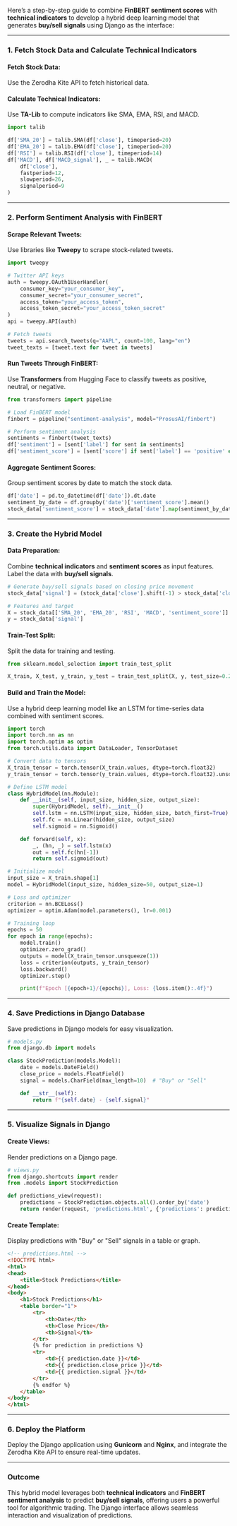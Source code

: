 Here’s a step-by-step guide to combine **FinBERT sentiment scores** with **technical indicators** to develop a hybrid deep learning model that generates **buy/sell signals** using Django as the interface:

---

### **1. Fetch Stock Data and Calculate Technical Indicators**
#### Fetch Stock Data:
Use the Zerodha Kite API to fetch historical data.

#### Calculate Technical Indicators:
Use **TA-Lib** to compute indicators like SMA, EMA, RSI, and MACD.

```python
import talib

df['SMA_20'] = talib.SMA(df['close'], timeperiod=20)
df['EMA_20'] = talib.EMA(df['close'], timeperiod=20)
df['RSI'] = talib.RSI(df['close'], timeperiod=14)
df['MACD'], df['MACD_signal'], _ = talib.MACD(
    df['close'],
    fastperiod=12,
    slowperiod=26,
    signalperiod=9
)
```

---

### **2. Perform Sentiment Analysis with FinBERT**
#### Scrape Relevant Tweets:
Use libraries like **Tweepy** to scrape stock-related tweets.

```python
import tweepy

# Twitter API keys
auth = tweepy.OAuth1UserHandler(
    consumer_key="your_consumer_key",
    consumer_secret="your_consumer_secret",
    access_token="your_access_token",
    access_token_secret="your_access_token_secret"
)
api = tweepy.API(auth)

# Fetch tweets
tweets = api.search_tweets(q="AAPL", count=100, lang="en")
tweet_texts = [tweet.text for tweet in tweets]
```

#### Run Tweets Through FinBERT:
Use **Transformers** from Hugging Face to classify tweets as positive, neutral, or negative.

```python
from transformers import pipeline

# Load FinBERT model
finbert = pipeline("sentiment-analysis", model="ProsusAI/finbert")

# Perform sentiment analysis
sentiments = finbert(tweet_texts)
df['sentiment'] = [sent['label'] for sent in sentiments]
df['sentiment_score'] = [sent['score'] if sent['label'] == 'positive' else -sent['score'] for sent in sentiments]
```

#### Aggregate Sentiment Scores:
Group sentiment scores by date to match the stock data.

```python
df['date'] = pd.to_datetime(df['date']).dt.date
sentiment_by_date = df.groupby('date')['sentiment_score'].mean()
stock_data['sentiment_score'] = stock_data['date'].map(sentiment_by_date)
```

---

### **3. Create the Hybrid Model**
#### Data Preparation:
Combine **technical indicators** and **sentiment scores** as input features. Label the data with **buy/sell signals**.

```python
# Generate buy/sell signals based on closing price movement
stock_data['signal'] = (stock_data['close'].shift(-1) > stock_data['close']).astype(int)

# Features and target
X = stock_data[['SMA_20', 'EMA_20', 'RSI', 'MACD', 'sentiment_score']]
y = stock_data['signal']
```

#### Train-Test Split:
Split the data for training and testing.

```python
from sklearn.model_selection import train_test_split

X_train, X_test, y_train, y_test = train_test_split(X, y, test_size=0.2, random_state=42)
```

#### Build and Train the Model:
Use a hybrid deep learning model like an LSTM for time-series data combined with sentiment scores.

```python
import torch
import torch.nn as nn
import torch.optim as optim
from torch.utils.data import DataLoader, TensorDataset

# Convert data to tensors
X_train_tensor = torch.tensor(X_train.values, dtype=torch.float32)
y_train_tensor = torch.tensor(y_train.values, dtype=torch.float32).unsqueeze(1)

# Define LSTM model
class HybridModel(nn.Module):
    def __init__(self, input_size, hidden_size, output_size):
        super(HybridModel, self).__init__()
        self.lstm = nn.LSTM(input_size, hidden_size, batch_first=True)
        self.fc = nn.Linear(hidden_size, output_size)
        self.sigmoid = nn.Sigmoid()

    def forward(self, x):
        _, (hn, _) = self.lstm(x)
        out = self.fc(hn[-1])
        return self.sigmoid(out)

# Initialize model
input_size = X_train.shape[1]
model = HybridModel(input_size, hidden_size=50, output_size=1)

# Loss and optimizer
criterion = nn.BCELoss()
optimizer = optim.Adam(model.parameters(), lr=0.001)

# Training loop
epochs = 50
for epoch in range(epochs):
    model.train()
    optimizer.zero_grad()
    outputs = model(X_train_tensor.unsqueeze(1))
    loss = criterion(outputs, y_train_tensor)
    loss.backward()
    optimizer.step()

    print(f"Epoch [{epoch+1}/{epochs}], Loss: {loss.item():.4f}")
```

---

### **4. Save Predictions in Django Database**
Save predictions in Django models for easy visualization.

```python
# models.py
from django.db import models

class StockPrediction(models.Model):
    date = models.DateField()
    close_price = models.FloatField()
    signal = models.CharField(max_length=10)  # "Buy" or "Sell"

    def __str__(self):
        return f"{self.date} - {self.signal}"
```

---

### **5. Visualize Signals in Django**
#### Create Views:
Render predictions on a Django page.

```python
# views.py
from django.shortcuts import render
from .models import StockPrediction

def predictions_view(request):
    predictions = StockPrediction.objects.all().order_by('date')
    return render(request, 'predictions.html', {'predictions': predictions})
```

#### Create Template:
Display predictions with "Buy" or "Sell" signals in a table or graph.

```html
<!-- predictions.html -->
<!DOCTYPE html>
<html>
<head>
    <title>Stock Predictions</title>
</head>
<body>
    <h1>Stock Predictions</h1>
    <table border="1">
        <tr>
            <th>Date</th>
            <th>Close Price</th>
            <th>Signal</th>
        </tr>
        {% for prediction in predictions %}
        <tr>
            <td>{{ prediction.date }}</td>
            <td>{{ prediction.close_price }}</td>
            <td>{{ prediction.signal }}</td>
        </tr>
        {% endfor %}
    </table>
</body>
</html>
```

---

### **6. Deploy the Platform**
Deploy the Django application using **Gunicorn** and **Nginx**, and integrate the Zerodha Kite API to ensure real-time updates.

---

### **Outcome**
This hybrid model leverages both **technical indicators** and **FinBERT sentiment analysis** to predict **buy/sell signals**, offering users a powerful tool for algorithmic trading. The Django interface allows seamless interaction and visualization of predictions.